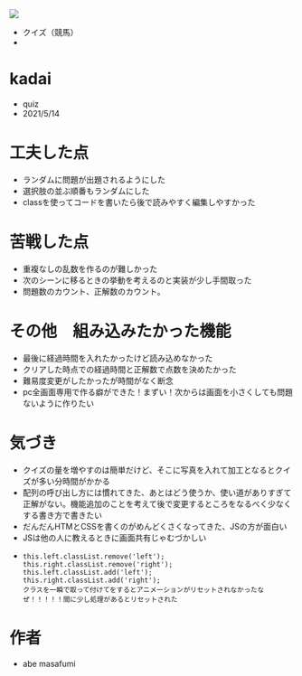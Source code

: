 <img src="home.png">

* クイズ（競馬）
* 
# kadai  
-  quiz  
-  2021/5/14  

# 工夫した点
- ランダムに問題が出題されるようにした
- 選択肢の並ぶ順番もランダムにした
- classを使ってコードを書いたら後で読みやすく編集しやすかった

# 苦戦した点
- 重複なしの乱数を作るのが難しかった
- 次のシーンに移るときの挙動を考えるのと実装が少し手間取った
- 問題数のカウント、正解数のカウント。

# その他　組み込みたかった機能
- 最後に経過時間を入れたかったけど読み込めなかった
- クリアした時点での経過時間と正解数で点数を決めたかった
- 難易度変更がしたかったが時間がなく断念
- pc全画面専用で作る癖ができた！まずい！次からは画面を小さくしても問題ないように作りたい

# 気づき
- クイズの量を増やすのは簡単だけど、そこに写真を入れて加工となるとクイズが多い分時間がかかる
- 配列の呼び出し方には慣れてきた、あとはどう使うか、使い道がありすぎて正解がない。機能追加のことを考えて後で変更するところをなるべく少なくする書き方で書きたい
- だんだんHTMとCSSを書くのがめんどくさくなってきた、JSの方が面白い
- JSは他の人に教えるときに画面共有じゃむづかしい
-     this.left.classList.remove('left');
      this.right.classList.remove('right');
      this.left.classList.add('left');
      this.right.classList.add('right');
      クラスを一瞬で取って付けてをするとアニメーションがリセットされなかったなぜ！！！！！間に少し処理があるとリセットされた

# 作者
- abe masafumi

